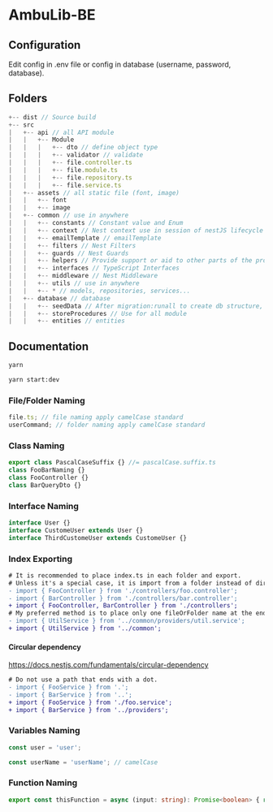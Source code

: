 # AmbuLib-BE

## Configuration

Edit config in .env file or config in database (username, password, database).

## Folders

```js
+-- dist // Source build
+-- src
|   +-- api // all API module
|   |   +-- Module
|   |   |   +-- dto // define object type
|   |   |   +-- validator // validate
|   |   |   +-- file.controller.ts
|   |   |   +-- file.module.ts
|   |   |   +-- file.repository.ts
|   |   |   +-- file.service.ts
|   +-- assets // all static file (font, image)
|   |   +-- font
|   |   +-- image
|   +-- common // use in anywhere
|   |   +-- constants // Constant value and Enum
|   |   +-- context // Nest context use in session of nestJS lifecycle
|   |   +-- emailTemplate // emailTemplate
|   |   +-- filters // Nest Filters
|   |   +-- guards // Nest Guards
|   |   +-- helpers // Provide support or aid to other parts of the program
|   |   +-- interfaces // TypeScript Interfaces
|   |   +-- middleware // Nest Middleware
|   |   +-- utils // use in anywhere
|   |   +-- * // models, repositories, services...
|   +-- database // database
|   |   +-- seedData // After migration:runall to create db structure, we will seed data
|   |   +-- storeProcedures // Use for all module
|   |   +-- entities // entities

```

## Documentation

```sh
yarn

yarn start:dev
```

### File/Folder Naming

```ts
file.ts; // file naming apply camelCase standard
userCommand; // folder naming apply camelCase standard
```

### Class Naming

```ts
export class PascalCaseSuffix {} //= pascalCase.suffix.ts
class FooBarNaming {}
class FooController {}
class BarQueryDto {}
```

### Interface Naming

```ts
interface User {}
interface CustomeUser extends User {}
interface ThirdCustomeUser extends CustomeUser {}
```

### Index Exporting

```diff
# It is recommended to place index.ts in each folder and export.
# Unless it's a special case, it is import from a folder instead of directly from a file.
- import { FooController } from './controllers/foo.controller';
- import { BarController } from './controllers/bar.controller';
+ import { FooController, BarController } from './controllers';
# My preferred method is to place only one fileOrFolder name at the end of the path.
- import { UtilService } from '../common/providers/util.service';
+ import { UtilService } from '../common';
```

#### Circular dependency

<https://docs.nestjs.com/fundamentals/circular-dependency>

```diff
# Do not use a path that ends with a dot.
- import { FooService } from '.';
- import { BarService } from '..';
+ import { FooService } from './foo.service';
+ import { BarService } from '../providers';
```

### Variables Naming

```ts
const user = 'user';

const userName = 'userName'; // camelCase
```

### Function Naming

```ts
export const thisFunction = async (input: string): Promise<boolean> { return true }; // camelCase
```

